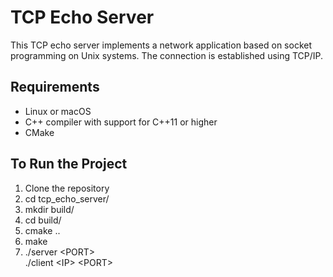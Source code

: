 # TCP Echo Server

This TCP echo server implements a network application based on socket programming on Unix systems. The connection is established using TCP/IP.

## Requirements

- Linux or macOS
- C++ compiler with support for C++11 or higher
- CMake

## To Run the Project

1. Clone the repository
2. cd tcp_echo_server/
3. mkdir build/
4. cd build/
5. cmake ..
6. make
7. ./server &lt;PORT&gt; <br>
   ./client &lt;IP&gt; &lt;PORT&gt;
